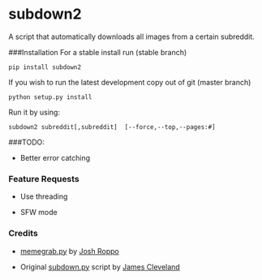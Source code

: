 subdown2
============================

A script that automatically downloads all images from a certain subreddit.

###Installation
For a stable install run (stable branch)
```
pip install subdown2
```
If you wish to run the latest development copy out of git (master branch)
```
python setup.py install
```
Run it by using:
```
subdown2 subreddit[,subreddit]  [--force,--top,--pages:#]
```



###TODO:

 - Better error catching

### Feature Requests

 - Use threading

 - SFW mode

### Credits

 - [memegrab.py](https://github.com/Ropes/MemeGrab) by [Josh Roppo](https://github.com/Ropes)

 - Original [subdown.py](https://github.com/radiosilence/subdown.py) script by [James Cleveland](https://github.com/radiosilence)
